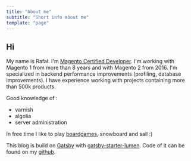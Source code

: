 ```yaml
---
title: "About me"
subtitle: "Short info about me"
template: "page"
---
```


## Hi

My name is Rafał. I'm [Magento Certified Developer](https://u.magento.com/certification/directory/dev/36019/). I'm working with Magento 1 from more than 8 years and with Magento 2 from 2016.
I'm specialized in backend performance improvements (profiling, database improvements). I have experience working with projects containing more than 500k products.

Good knowledge of :
* varnish
* algolia
* server administration

In free time I like to play [boardgames](https://boardgamegeek.com/user/xjonc), snowboard and sail :)

This blog is build on [Gatsby](https://www.gatsbyjs.org/) with [gatsby-starter-lumen](https://github.com/alxshelepenok/gatsby-starter-lumen). Code of it can be found on my [github](https://github.com/rafal-kos/personal-blog).
